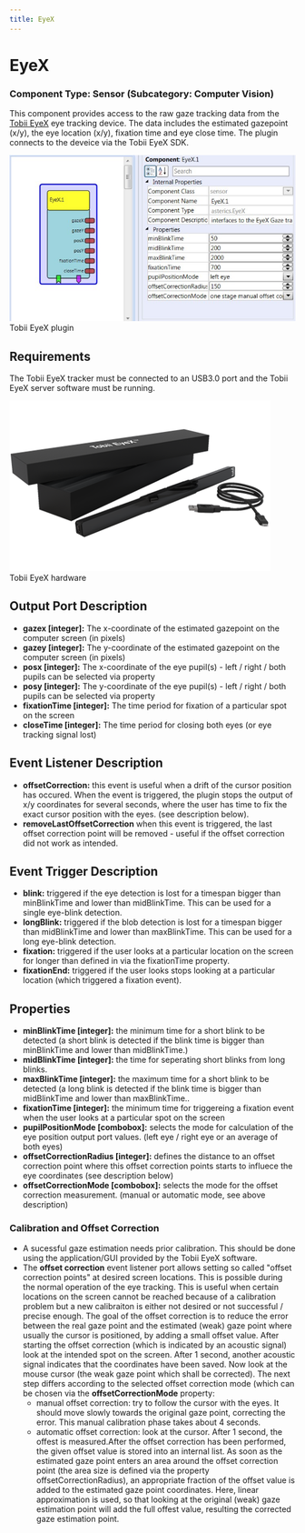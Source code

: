 ```yaml
---
title: EyeX
---
```


# EyeX

### Component Type: Sensor (Subcategory: Computer Vision)

This component provides access to the raw gaze tracking data from the [Tobii EyeX](http://www.tobii.com/en/eye-experience/eyex/) eye tracking device. The data includes the estimated gazepoint (x/y), the eye location (x/y), fixation time and eye close time. The plugin connects to the deveice via the Tobii EyeX SDK.

![Screenshot: Tobii EyeX plugin](./img/EyeX.jpg "Screenshot: Tobii EyeX plugin")  
Tobii EyeX plugin

## Requirements

The Tobii EyeX tracker must be connected to an USB3.0 port and the Tobii EyeX server software must be running.

![Screenshot: Tobii EyeX hardware](./img/EyeX_hw.png "Screenshot: Tobii EyeX hardware")  
Tobii EyeX hardware

## Output Port Description

- **gazex \[integer\]:** The x-coordinate of the estimated gazepoint on the computer screen (in pixels)
- **gazey \[integer\]:** The y-coordinate of the estimated gazepoint on the computer screen (in pixels)
- **posx \[integer\]:** The x-coordinate of the eye pupil(s) - left / right / both pupils can be selected via property
- **posy \[integer\]:** The y-coordinate of the eye pupil(s) - left / right / both pupils can be selected via property
- **fixationTime \[integer\]:** The time period for fixation of a particular spot on the screen
- **closeTime \[integer\]:** The time period for closing both eyes (or eye tracking signal lost)

## Event Listener Description

- **offsetCorrection:** this event is useful when a drift of the cursor position has occured. When the event is triggered, the plugin stops the output of x/y coordinates for several seconds, where the user has time to fix the exact cursor position with the eyes. (see description below).
- **removeLastOffsetCorrection** when this event is triggered, the last offset correction point will be removed - useful if the offset correction did not work as intended.

## Event Trigger Description

- **blink:** triggered if the eye detection is lost for a timespan bigger than minBlinkTime and lower than midBlinkTime. This can be used for a single eye-blink detection.
- **longBlink:** triggered if the blob detection is lost for a timespan bigger than midBlinkTime and lower than maxBlinkTime. This can be used for a long eye-blink detection.
- **fixation:** triggered if the user looks at a particular location on the screen for longer than defined in via the fixationTime property.
- **fixationEnd:** triggered if the user looks stops looking at a particular location (which triggered a fixation event).

## Properties

- **minBlinkTime \[integer\]:** the minimum time for a short blink to be detected (a short blink is detected if the blink time is bigger than minBlinkTime and lower than midBlinkTime.)
- **midBlinkTime \[integer\]:** the time for seperating short blinks from long blinks.
- **maxBlinkTime \[integer\]:** the maximum time for a short blink to be detected (a long blink is detected if the blink time is bigger than midBlinkTime and lower than maxBlinkTime..
- **fixationTime \[integer\]:** the minimum time for triggereing a fixation event when the user looks at a particular spot on the screen
- **pupilPositionMode \[combobox\]:** selects the mode for calculation of the eye position output port values. (left eye / right eye or an average of both eyes)
- **offsetCorrectionRadius \[integer\]:** defines the distance to an offset correction point where this offset correction points starts to influece the eye coordinates (see description below)
- **offsetCorrectionMode \[combobox\]:** selects the mode for the offset correction measurement. (manual or automatic mode, see above description)

### Calibration and Offset Correction

- A sucessful gaze estimation needs prior calibration. This should be done using the application/GUI provided by the Tobii EyeX software.
- The **offset correction** event listener port allows setting so called "offset correction points" at desired screen locations. This is possible during the normal operation of the eye tracking. This is useful when certain locations on the screen cannot be reached because of a calibration problem but a new calibraiton is either not desired or not successful / precise enough. The goal of the offset correction is to reduce the error between the real gaze point and the estimated (weak) gaze point where usually the cursor is positioned, by adding a small offset value. After starting the offset correction (which is indicated by an acoustic signal) look at the intended spot on the screen. After 1 second, another acoustic signal indicates that the coordinates have been saved. Now look at the mouse cursor (the weak gaze point which shall be corrected). The next step differs according to the selected offset correction mode (which can be chosen via the **offsetCorrectionMode** property:
  - manual offset correction: try to follow the cursor with the eyes. It should move slowly towards the original gaze point, correcting the error. This manual calibration phase takes about 4 seconds.
  - automatic offset correction: look at the cursor. After 1 second, the offest is measured.After the offset correction has been performed, the given offset value is stored into an internal list. As soon as the estimated gaze point enters an area around the offset correction point (the area size is defined via the property offsetCorrectionRadius), an appropriate fraction of the offset value is added to the estimated gaze point coordinates. Here, linear approximation is used, so that looking at the original (weak) gaze estimation point will add the full offest value, resulting the corrected gaze estimation point.
